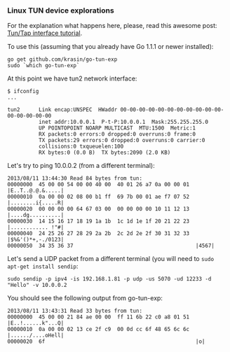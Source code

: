 ### Linux TUN device explorations

For the explanation what happens here, please, read this awesome post: [Tun/Tap interface tutorial](http://backreference.org/2010/03/26/tuntap-interface-tutorial/).

To use this (assuming that you already have Go 1.1.1 or newer installed):

```
go get github.com/krasin/go-tun-exp
sudo `which go-tun-exp`
```

At this point we have tun2 network interface:
```
$ ifconfig
...

tun2      Link encap:UNSPEC  HWaddr 00-00-00-00-00-00-00-00-00-00-00-00-00-00-00-00  
          inet addr:10.0.0.1  P-t-P:10.0.0.1  Mask:255.255.255.0
          UP POINTOPOINT NOARP MULTICAST  MTU:1500  Metric:1
          RX packets:0 errors:0 dropped:0 overruns:0 frame:0
          TX packets:29 errors:0 dropped:0 overruns:0 carrier:0
          collisions:0 txqueuelen:100 
          RX bytes:0 (0.0 B)  TX bytes:2090 (2.0 KB)
```

Let's try to ping 10.0.0.2 (from a different terminal):

```
2013/08/11 13:44:30 Read 84 bytes from tun:
00000000  45 00 00 54 00 00 40 00  40 01 26 a7 0a 00 00 01  |E..T..@.@.&.....|
00000010  0a 00 00 02 08 00 b1 ff  69 7b 00 01 ae f7 07 52  |........i{.....R|
00000020  00 00 00 00 64 67 03 00  00 00 00 00 10 11 12 13  |....dg..........|
00000030  14 15 16 17 18 19 1a 1b  1c 1d 1e 1f 20 21 22 23  |............ !"#|
00000040  24 25 26 27 28 29 2a 2b  2c 2d 2e 2f 30 31 32 33  |$%&'()*+,-./0123|
00000050  34 35 36 37                                       |4567|
```

Let's send a UDP packet from a different terminal (you will need to ```sudo apt-get install sendip```:

```
sudo sendip -p ipv4 -is 192.168.1.81 -p udp -us 5070 -ud 12233 -d "Hello" -v 10.0.0.2
```

You should see the following output from go-tun-exp:

```
2013/08/11 13:43:31 Read 33 bytes from tun:
00000000  45 00 00 21 84 ae 00 00  ff 11 6b 22 c0 a8 01 51  |E..!......k"...Q|
00000010  0a 00 00 02 13 ce 2f c9  00 0d cc 6f 48 65 6c 6c  |....../....oHell|
00000020  6f                                                |o|
```




